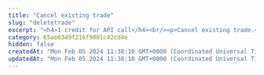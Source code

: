 ```yaml
---
title: "Cancel existing trade"
slug: "deletetrade"
excerpt: "<h4>1 credit for API call</h4><br/><p>Cancel existing trade.</p>"
category: 65ae6349f216f9001c42cd4e
hidden: false
createdAt: "Mon Feb 05 2024 11:38:10 GMT+0000 (Coordinated Universal Time)"
updatedAt: "Mon Feb 05 2024 11:38:10 GMT+0000 (Coordinated Universal Time)"
---
```

